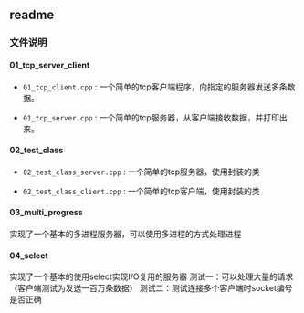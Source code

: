## readme

### 文件说明

#### 01_tcp_server_client

* `01_tcp_client.cpp` : 一个简单的tcp客户端程序，向指定的服务器发送多条数据。

* `01_tcp_server.cpp` : 一个简单的tcp服务器，从客户端接收数据，并打印出来。

#### 02_test_class

* `02_test_class_server.cpp` : 一个简单的tcp服务器，使用封装的类

* `02_test_class_client.cpp` : 一个简单的tcp客户端，使用封装的类

#### 03_multi_progress

实现了一个基本的多进程服务器，可以使用多进程的方式处理进程

#### 04_select

实现了一个基本的使用select实现I/O复用的服务器
测试一：可以处理大量的请求（客户端测试为发送一百万条数据）
测试二：测试连接多个客户端时socket编号是否正确